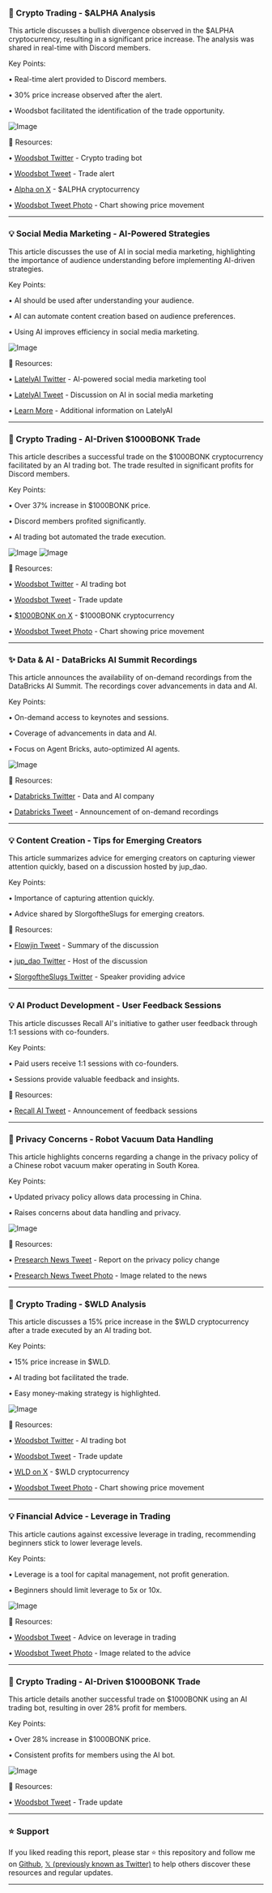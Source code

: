 ### 🚀 Crypto Trading - $ALPHA Analysis

This article discusses a bullish divergence observed in the $ALPHA cryptocurrency, resulting in a significant price increase.  The analysis was shared in real-time with Discord members.

Key Points:

• Real-time alert provided to Discord members.


• 30% price increase observed after the alert.


• Woodsbot facilitated the identification of the trade opportunity.


![Image](https://pbs.twimg.com/media/GvH4zftWIAAFJWP?format=jpg&name=small)

🔗 Resources:

• [Woodsbot Twitter](https://x.com/w00dsbot) - Crypto trading bot


• [Woodsbot Tweet](https://x.com/w00dsbot/status/1941659611418763559) -  Trade alert


• [Alpha on X](https://x.com/search?q=%24ALPHA&src=cashtag_click) - $ALPHA cryptocurrency


• [Woodsbot Tweet Photo](https://x.com/w00dsbot/status/1941659611418763559/photo/1) - Chart showing price movement



---

### 💡 Social Media Marketing - AI-Powered Strategies

This article discusses the use of AI in social media marketing, highlighting the importance of audience understanding before implementing AI-driven strategies.

Key Points:

• AI should be used after understanding your audience.


• AI can automate content creation based on audience preferences.


•  Using AI improves efficiency in social media marketing.


![Image](https://pbs.twimg.com/media/GvIo-rDXkAAVBDm?format=png&name=small)

🔗 Resources:

• [LatelyAI Twitter](https://x.com/LatelyAI) - AI-powered social media marketing tool


• [LatelyAI Tweet](https://x.com/LatelyAI/status/1941659449069879386) -  Discussion on AI in social media marketing


• [Learn More](https://bit.ly/3vfasJL) - Additional information on LatelyAI



---

### 🚀 Crypto Trading - AI-Driven $1000BONK Trade

This article describes a successful trade on the $1000BONK cryptocurrency facilitated by an AI trading bot.  The trade resulted in significant profits for Discord members.

Key Points:

• Over 37% increase in $1000BONK price.


•  Discord members profited significantly.


• AI trading bot automated the trade execution.



![Image](https://pbs.twimg.com/media/GvHiSSwbkAA1Ke6?format=jpg&name=small)
![Image](https://pbs.twimg.com/amplify_video_thumb/1941189420616413184/img/i7sx3TjOg319AqU4?format=jpg&name=240x240)

🔗 Resources:

• [Woodsbot Twitter](https://x.com/w00dsbot) - AI trading bot


• [Woodsbot Tweet](https://x.com/w00dsbot/status/1941581834313420835) -  Trade update


• [$1000BONK on X](https://x.com/hashtag/1000BONK?src=hashtag_click) - $1000BONK cryptocurrency


• [Woodsbot Tweet Photo](https://x.com/w00dsbot/status/1941581834313420835/photo/1) - Chart showing price movement



---

### ✨ Data & AI - DataBricks AI Summit Recordings

This article announces the availability of on-demand recordings from the DataBricks AI Summit.  The recordings cover advancements in data and AI.

Key Points:

• On-demand access to keynotes and sessions.


• Coverage of advancements in data and AI.


•  Focus on Agent Bricks, auto-optimized AI agents.


![Image](https://pbs.twimg.com/media/GvHhxuBWIAAEtAU.jpg)

🔗 Resources:

• [Databricks Twitter](https://x.com/databricks) - Data and AI company


• [Databricks Tweet](https://x.com/databricks/status/1941581189942247911) - Announcement of on-demand recordings



---

### 💡 Content Creation - Tips for Emerging Creators

This article summarizes advice for emerging creators on capturing viewer attention quickly, based on a discussion hosted by jup_dao.

Key Points:

• Importance of capturing attention quickly.


•  Advice shared by SlorgoftheSlugs for emerging creators.



🔗 Resources:

• [Flowjin Tweet](https://x.com/Flowjincom/status/1941580875239424014) - Summary of the discussion


• [jup_dao Twitter](https://x.com/jup_dao) - Host of the discussion


• [SlorgoftheSlugs Twitter](https://x.com/SlorgoftheSlugs) - Speaker providing advice


---

### 💡 AI Product Development - User Feedback Sessions

This article discusses Recall AI's initiative to gather user feedback through 1:1 sessions with co-founders.

Key Points:

•  Paid users receive 1:1 sessions with co-founders.


•  Sessions provide valuable feedback and insights.



🔗 Resources:

• [Recall AI Tweet](https://x.com/getRecallAI/status/1941469971768299703) - Announcement of feedback sessions


---

### 🤖 Privacy Concerns - Robot Vacuum Data Handling

This article highlights concerns regarding a change in the privacy policy of a Chinese robot vacuum maker operating in South Korea.

Key Points:

•  Updated privacy policy allows data processing in China.


•  Raises concerns about data handling and privacy.



![Image](https://pbs.twimg.com/media/GvF6UeLXAAAKoix?format=jpg&name=small)

🔗 Resources:

• [Presearch News Tweet](https://x.com/presearchnews/status/1941467409153417519) - Report on the privacy policy change


• [Presearch News Tweet Photo](https://x.com/presearchnews/status/1941467409153417519/photo/1) - Image related to the news


---

### 🚀 Crypto Trading - $WLD Analysis

This article discusses a 15% price increase in the $WLD cryptocurrency after a trade executed by an AI trading bot.

Key Points:

•  15% price increase in $WLD.


• AI trading bot facilitated the trade.


•  Easy money-making strategy is highlighted.



![Image](https://pbs.twimg.com/media/GvB-3A8aAAQboNq?format=jpg&name=small)

🔗 Resources:

• [Woodsbot Twitter](https://x.com/w00dsbot) - AI trading bot


• [Woodsbot Tweet](https://x.com/w00dsbot/status/1941308548656550068) - Trade update


• [WLD on X](https://x.com/search?q=%24WLD&src=cashtag_click) - $WLD cryptocurrency


• [Woodsbot Tweet Photo](https://x.com/w00dsbot/status/1941308548656550068/photo/1) - Chart showing price movement



---

### 💡 Financial Advice - Leverage in Trading

This article cautions against excessive leverage in trading, recommending beginners stick to lower leverage levels.

Key Points:

• Leverage is a tool for capital management, not profit generation.


• Beginners should limit leverage to 5x or 10x.



![Image](https://pbs.twimg.com/media/GvB-HUEa0AADUtJ?format=jpg&name=small)

🔗 Resources:

• [Woodsbot Tweet](https://x.com/w00dsbot/status/1941248153384255524) - Advice on leverage in trading


• [Woodsbot Tweet Photo](https://x.com/w00dsbot/status/1941248153384255524/photo/1) - Image related to the advice


---

### 🚀 Crypto Trading - AI-Driven $1000BONK Trade

This article details another successful trade on $1000BONK using an AI trading bot, resulting in over 28% profit for members.

Key Points:

• Over 28% increase in $1000BONK price.


• Consistent profits for members using the AI bot.



![Image](https://pbs.twimg.com/amplify_video_thumb/1941189420616413184/img/i7sx3TjOg319AqU4.jpg)

🔗 Resources:

• [Woodsbot Tweet](https://x.com/w00dsbot/status/1941210406435058069) - Trade update


---

### ⭐️ Support

If you liked reading this report, please star ⭐️ this repository and follow me on [Github](https://github.com/Drix10), [𝕏 (previously known as Twitter)](https://x.com/DRIX_10_) to help others discover these resources and regular updates.

---